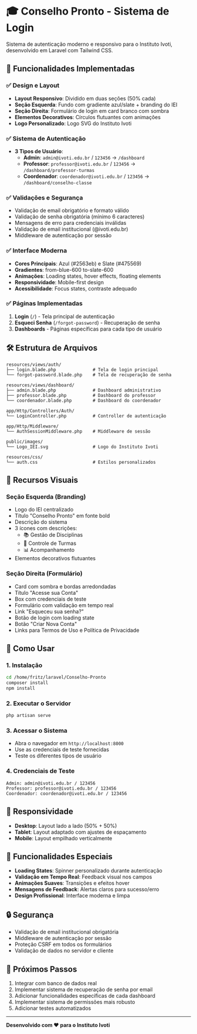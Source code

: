 # 🎓 Conselho Pronto - Sistema de Login

Sistema de autenticação moderno e responsivo para o Instituto Ivoti, desenvolvido em Laravel com Tailwind CSS.

## 🚀 Funcionalidades Implementadas

### ✅ Design e Layout
- **Layout Responsivo**: Dividido em duas seções (50% cada)
- **Seção Esquerda**: Fundo com gradiente azul/slate + branding do IEI
- **Seção Direita**: Formulário de login em card branco com sombra
- **Elementos Decorativos**: Círculos flutuantes com animações
- **Logo Personalizado**: Logo SVG do Instituto Ivoti

### ✅ Sistema de Autenticação
- **3 Tipos de Usuário**:
  - **Admin**: `admin@ivoti.edu.br` / `123456` → `/dashboard`
  - **Professor**: `professor@ivoti.edu.br` / `123456` → `/dashboard/professor-turmas`
  - **Coordenador**: `coordenador@ivoti.edu.br` / `123456` → `/dashboard/conselho-classe`

### ✅ Validações e Segurança
- Validação de email obrigatório e formato válido
- Validação de senha obrigatória (mínimo 6 caracteres)
- Mensagens de erro para credenciais inválidas
- Validação de email institucional (@ivoti.edu.br)
- Middleware de autenticação por sessão

### ✅ Interface Moderna
- **Cores Principais**: Azul (#2563eb) e Slate (#475569)
- **Gradientes**: from-blue-600 to-slate-600
- **Animações**: Loading states, hover effects, floating elements
- **Responsividade**: Mobile-first design
- **Acessibilidade**: Focus states, contraste adequado

### ✅ Páginas Implementadas
1. **Login** (`/`) - Tela principal de autenticação
2. **Esqueci Senha** (`/forgot-password`) - Recuperação de senha
3. **Dashboards** - Páginas específicas para cada tipo de usuário

## 🛠️ Estrutura de Arquivos

```
resources/views/auth/
├── login.blade.php              # Tela de login principal
└── forgot-password.blade.php    # Tela de recuperação de senha

resources/views/dashboard/
├── admin.blade.php              # Dashboard administrativo
├── professor.blade.php          # Dashboard do professor
└── coordenador.blade.php        # Dashboard do coordenador

app/Http/Controllers/Auth/
└── LoginController.php          # Controller de autenticação

app/Http/Middleware/
└── AuthSessionMiddleware.php    # Middleware de sessão

public/images/
└── Logo_IEI.svg                 # Logo do Instituto Ivoti

resources/css/
└── auth.css                     # Estilos personalizados
```

## 🎨 Recursos Visuais

### Seção Esquerda (Branding)
- Logo do IEI centralizado
- Título "Conselho Pronto" em fonte bold
- Descrição do sistema
- 3 ícones com descrições:
  - 📚 Gestão de Disciplinas
  - 👥 Controle de Turmas
  - 📊 Acompanhamento
- Elementos decorativos flutuantes

### Seção Direita (Formulário)
- Card com sombra e bordas arredondadas
- Título "Acesse sua Conta"
- Box com credenciais de teste
- Formulário com validação em tempo real
- Link "Esqueceu sua senha?"
- Botão de login com loading state
- Botão "Criar Nova Conta"
- Links para Termos de Uso e Política de Privacidade

## 🔧 Como Usar

### 1. Instalação
```bash
cd /home/fritz/laravel/Conselho-Pronto
composer install
npm install
```

### 2. Executar o Servidor
```bash
php artisan serve
```

### 3. Acessar o Sistema
- Abra o navegador em `http://localhost:8000`
- Use as credenciais de teste fornecidas
- Teste os diferentes tipos de usuário

### 4. Credenciais de Teste
```
Admin: admin@ivoti.edu.br / 123456
Professor: professor@ivoti.edu.br / 123456
Coordenador: coordenador@ivoti.edu.br / 123456
```

## 📱 Responsividade

- **Desktop**: Layout lado a lado (50% + 50%)
- **Tablet**: Layout adaptado com ajustes de espaçamento
- **Mobile**: Layout empilhado verticalmente

## 🎯 Funcionalidades Especiais

- **Loading States**: Spinner personalizado durante autenticação
- **Validação em Tempo Real**: Feedback visual nos campos
- **Animações Suaves**: Transições e efeitos hover
- **Mensagens de Feedback**: Alertas claros para sucesso/erro
- **Design Profissional**: Interface moderna e limpa

## 🔒 Segurança

- Validação de email institucional obrigatória
- Middleware de autenticação por sessão
- Proteção CSRF em todos os formulários
- Validação de dados no servidor e cliente

## 🚀 Próximos Passos

1. Integrar com banco de dados real
2. Implementar sistema de recuperação de senha por email
3. Adicionar funcionalidades específicas de cada dashboard
4. Implementar sistema de permissões mais robusto
5. Adicionar testes automatizados

---

**Desenvolvido com ❤️ para o Instituto Ivoti**
